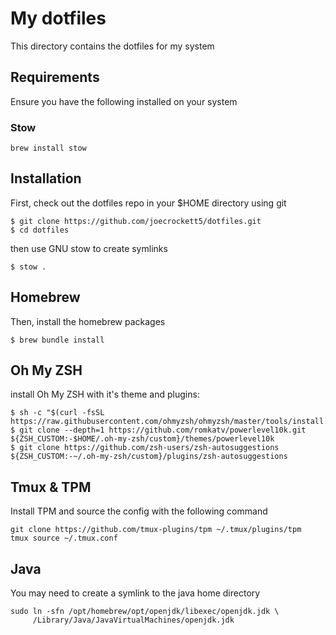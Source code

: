 # My dotfiles

This directory contains the dotfiles for my system

## Requirements

Ensure you have the following installed on your system

### Stow

```
brew install stow
```

## Installation

First, check out the dotfiles repo in your $HOME directory using git

```
$ git clone https://github.com/joecrockett5/dotfiles.git
$ cd dotfiles
```

then use GNU stow to create symlinks

```
$ stow .
```

## Homebrew

Then, install the homebrew packages

```
$ brew bundle install
```

## Oh My ZSH

install Oh My ZSH with it's theme and plugins:

```
$ sh -c "$(curl -fsSL https://raw.githubusercontent.com/ohmyzsh/ohmyzsh/master/tools/install.sh)"
$ git clone --depth=1 https://github.com/romkatv/powerlevel10k.git ${ZSH_CUSTOM:-$HOME/.oh-my-zsh/custom}/themes/powerlevel10k
$ git clone https://github.com/zsh-users/zsh-autosuggestions ${ZSH_CUSTOM:-~/.oh-my-zsh/custom}/plugins/zsh-autosuggestions
```

## Tmux & TPM

Install TPM and source the config with the following command

```
git clone https://github.com/tmux-plugins/tpm ~/.tmux/plugins/tpm
tmux source ~/.tmux.conf
```

## Java

You may need to create a symlink to the java home directory

```
sudo ln -sfn /opt/homebrew/opt/openjdk/libexec/openjdk.jdk \
     /Library/Java/JavaVirtualMachines/openjdk.jdk
```
